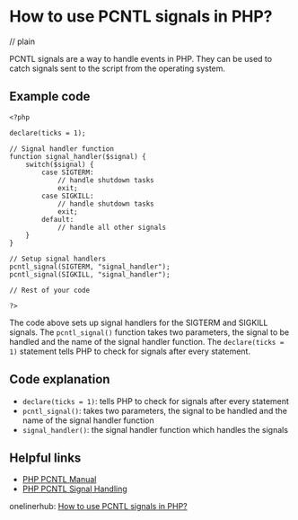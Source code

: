 # How to use PCNTL signals in PHP?
// plain

PCNTL signals are a way to handle events in PHP. They can be used to catch signals sent to the script from the operating system.

## Example code

```
<?php

declare(ticks = 1);

// Signal handler function
function signal_handler($signal) {
    switch($signal) {
        case SIGTERM:
            // handle shutdown tasks
            exit;
        case SIGKILL:
            // handle shutdown tasks
            exit;
        default:
            // handle all other signals
    }
}

// Setup signal handlers
pcntl_signal(SIGTERM, "signal_handler");
pcntl_signal(SIGKILL, "signal_handler");

// Rest of your code

?>
```

The code above sets up signal handlers for the SIGTERM and SIGKILL signals. The `pcntl_signal()` function takes two parameters, the signal to be handled and the name of the signal handler function. The `declare(ticks = 1)` statement tells PHP to check for signals after every statement.

## Code explanation

- `declare(ticks = 1)`: tells PHP to check for signals after every statement
- `pcntl_signal()`: takes two parameters, the signal to be handled and the name of the signal handler function
- `signal_handler()`: the signal handler function which handles the signals

## Helpful links
- [PHP PCNTL Manual](https://www.php.net/manual/en/ref.pcntl.php)
- [PHP PCNTL Signal Handling](https://www.php.net/manual/en/function.pcntl-signal.php)

onelinerhub: [How to use PCNTL signals in PHP?](https://onelinerhub.com/php-pcntl/how-to-use-pcntl-signals-in-php)
